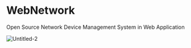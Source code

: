 # WebNetwork
Open Source Network Device Management System in Web Application

![Untitled-2](https://github.com/AndreasTigasing/WebNetwork/assets/48347006/df615ef3-c762-41e9-8768-62a5d7567cc6)
